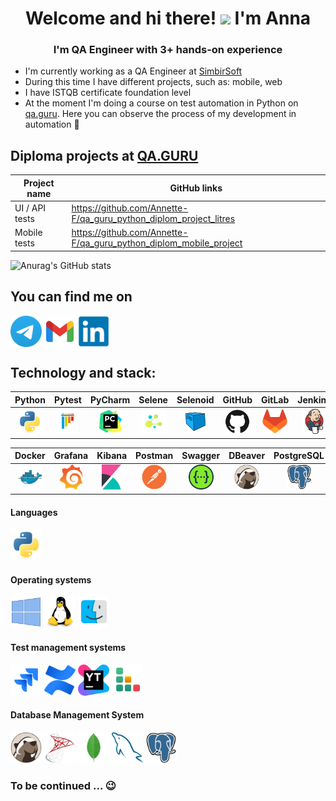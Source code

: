 <h1 align="center">Welcome and hi there! <img src="https://github.com/blackcater/blackcater/raw/main/images/Hi.gif" height="32"/>  I'm Anna </h1> 
<h3 align="center">I'm QA Engineer with 3+ hands-on experience</h3>

- I'm currently working as a QA Engineer at [SimbirSoft](https://www.simbirsoft.com/)
- During this time I have different projects, such as: mobile, web
- I have ISTQB certificate foundation level
- At the moment I'm doing a course on test automation in Python on [qa.guru](https://qa.guru/). Here you can observe the process of my development in automation 🙂


## Diploma projects at [QA.GURU](https://qa.guru/)
 
 
  |      Project name            |                   GitHub links                                  | 
  |----------------------------- |-----------------------------------------------------------------|
  |       UI / API tests         |https://github.com/Annette-F/qa_guru_python_diplom_project_litres|  
  |       Mobile tests           |https://github.com/Annette-F/qa_guru_python_diplom_mobile_project|  


![Anurag's GitHub stats](https://github-readme-stats.vercel.app/api?username=Annette-F&show_icons=true&theme=merko)

## You can find me on 

<p align="left">
<a href="https://t.me/Annette_f" target="blank"><img align="center" src="https://raw.githubusercontent.com/Annette-F/Annette-F/main/icons/Telegram.svg" alt="Annette_f" height="50" width="50" /></a>
<a href="mailto:fedorova.annette@gmail.com" target="blank"><img align="center" src="https://raw.githubusercontent.com/Annette-F/Annette-F/main/icons/gmail.svg" alt="Annette_f" height="50" width="50" /></a>
<a href="https://www.linkedin.com/in/annette-fedorova/" target="blank"><img align="center" src="https://raw.githubusercontent.com/Annette-F/Annette-F/main/icons/linkedin.svg" alt="Annette_f" height="50" width="50" /></a>
</p>

## Technology and stack:

| Python | Pytest | PyCharm | Selene | Selenoid | GitHub | GitLab | Jenkins |
|:----:|:----:|:----:|:----:|:----:|:----:|:----:|:----:|
| <img src="https://raw.githubusercontent.com/Annette-F/Annette-F/refs/heads/main/icons/python.svg" width="40" height="40"> | <img src="https://raw.githubusercontent.com/Annette-F/Annette-F/refs/heads/main/icons/pytest.svg" width="40" height="40"> | <img src="https://raw.githubusercontent.com/Annette-F/Annette-F/refs/heads/main/icons/pycharm.svg" width="40" height="40"> | <img src="https://github.com/Annette-F/Annette-F/blob/main/icons/selene.png" height="40" width="40"> | <img src="https://github.com/Annette-F/Annette-F/blob/main/icons/Selenoid.png" height="40" width="40"> | <img src="https://raw.githubusercontent.com/Annette-F/Annette-F/refs/heads/main/icons/github.svg" width="40" height="40"> | <img src="https://raw.githubusercontent.com/Annette-F/Annette-F/refs/heads/main/icons/gitlab.svg" width="40" height="40"> | <img src="https://raw.githubusercontent.com/Annette-F/Annette-F/refs/heads/main/icons/jenkins.svg" width="40" height="40"> |

| Docker | Grafana | Kibana | Postman | Swagger | DBeaver | PostgreSQL | MSSQLS |
|:----:|:----:|:----:|:----:|:----:|:----:|:----:|:----:|
| <img src="https://raw.githubusercontent.com/Annette-F/Annette-F/refs/heads/main/icons/docker.svg" width="40" height="40"> | <img src="https://raw.githubusercontent.com/Annette-F/Annette-F/refs/heads/main/icons/grafana.svg" width="40" height="40"> | <img src="https://raw.githubusercontent.com/Annette-F/Annette-F/refs/heads/main/icons/kibana.svg" width="40" height="40"> | <img src="https://raw.githubusercontent.com/Annette-F/Annette-F/refs/heads/main/icons/postman.svg" height="40" width="40"> | <img src="https://raw.githubusercontent.com/Annette-F/Annette-F/refs/heads/main/icons/swagger.svg" height="40" width="40"> | <img src="https://raw.githubusercontent.com/Annette-F/Annette-F/refs/heads/main/icons/dbeaver.svg" width="40" height="40"> | <img src="https://raw.githubusercontent.com/Annette-F/Annette-F/refs/heads/main/icons/postgresql.svg" width="40" height="40"> | <img src="https://raw.githubusercontent.com/Annette-F/Annette-F/refs/heads/main/icons/microsoftsqlserver.svg" width="40" height="40"> |


#### Languages

<p align="left">
<img src="https://raw.githubusercontent.com/Annette-F/Annette-F/main/icons/python.svg" width="50" heigth="50"/>
</p>

#### Operating systems

<p align="left">
<img src="https://raw.githubusercontent.com/Annette-F/Annette-F/main/icons/windows10.svg" width="50" heigth="50"/>
<img src="https://raw.githubusercontent.com/Annette-F/Annette-F/main/icons/linux.svg" width="50" heigth="50"/>
<img src="https://raw.githubusercontent.com/Annette-F/Annette-F/main/icons/mac-os.svg" width="50" heigth="50"/>
</p>

#### Test management systems

<p align="left">
<img src="https://raw.githubusercontent.com/Annette-F/Annette-F/main/icons/jira.svg" width="50" heigth="50"/>
<img src="https://raw.githubusercontent.com/Annette-F/Annette-F/main/icons/confluence.svg" width="50" heigth="50"/>
<img src="https://raw.githubusercontent.com/Annette-F/Annette-F/main/icons/YouTrack.svg" width="50" heigth="50"/>
<img src="https://raw.githubusercontent.com/Annette-F/Annette-F/main/icons/Testrail.svg" width="50" heigth="50"/>
</p>

#### Database Management System

<p align="left">
<img src="https://raw.githubusercontent.com/Annette-F/Annette-F/main/icons/dbeaver.svg" width="50" heigth="50"/>
<img src="https://raw.githubusercontent.com/Annette-F/Annette-F/main/icons/microsoftsqlserver.svg" width="50" heigth="50"/>
<img src="https://raw.githubusercontent.com/Annette-F/Annette-F/main/icons/mongodb.svg" width="50" heigth="50"/>
<img src="https://raw.githubusercontent.com/Annette-F/Annette-F/main/icons/mysql.svg" width="50" heigth="50"/>
<img src="https://raw.githubusercontent.com/Annette-F/Annette-F/main/icons/postgresql.svg" width="50" heigth="50"/>
</p>
          

### To be continued ... :wink:
<!--
**Annette-F/Annette-F** is a ✨ _special_ ✨ repository because its `README.md` (this file) appears on your GitHub profile.

Here are some ideas to get you started:

- 🔭 I’m currently working on ...
- 🌱 I’m currently learning ...
- 👯 I’m looking to collaborate on ...
- 🤔 I’m looking for help with ...
- 💬 Ask me about ...
- 📫 How to reach me: ...
- 😄 Pronouns: ...
- ⚡ Fun fact: ...
-->
